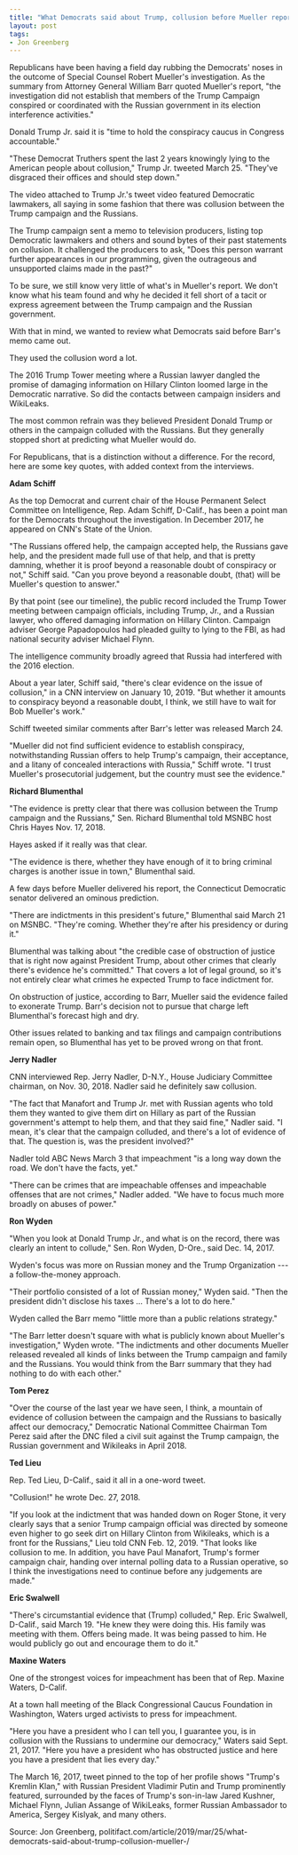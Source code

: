 ```yaml
---
title: "What Democrats said about Trump, collusion before Mueller report"
layout: post
tags:
- Jon Greenberg
---
```


Republicans have been having a field day rubbing the Democrats' noses in the outcome of Special Counsel Robert Mueller's investigation. As the summary from Attorney General William Barr quoted Mueller's report, "the investigation did not establish that members of the Trump Campaign conspired or coordinated with the Russian government in its election interference activities."

Donald Trump Jr. said it is "time to hold the conspiracy caucus in Congress accountable."

"These Democrat Truthers spent the last 2 years knowingly lying to the American people about collusion," Trump Jr. tweeted March 25. "They've disgraced their offices and should step down."

The video attached to Trump Jr.'s tweet video featured Democratic lawmakers, all saying in some fashion that there was collusion between the Trump campaign and the Russians.

The Trump campaign sent a memo to television producers, listing top Democratic lawmakers and others and sound bytes of their past statements on collusion. It challenged the producers to ask, "Does this person warrant further appearances in our programming, given the outrageous and unsupported claims made in the past?"

To be sure, we still know very little of what's in Mueller's report. We don't know what his team found and why he decided it fell short of a tacit or express agreement between the Trump campaign and the Russian government.

With that in mind, we wanted to review what Democrats said before Barr's memo came out.

They used the collusion word a lot.

The 2016 Trump Tower meeting where a Russian lawyer dangled the promise of damaging information on Hillary Clinton loomed large in the Democratic narrative. So did the contacts between campaign insiders and WikiLeaks.

The most common refrain was they believed President Donald Trump or others in the campaign colluded with the Russians. But they generally stopped short at predicting what Mueller would do.

For Republicans, that is a distinction without a difference. For the record, here are some key quotes, with added context from the interviews.

**Adam Schiff**

As the top Democrat and current chair of the House Permanent Select Committee on Intelligence, Rep. Adam Schiff, D-Calif., has been a point man for the Democrats throughout the investigation. In December 2017, he appeared on CNN's State of the Union.

"The Russians offered help, the campaign accepted help, the Russians gave help, and the president made full use of that help, and that is pretty damning, whether it is proof beyond a reasonable doubt of conspiracy or not," Schiff said. "Can you prove beyond a reasonable doubt, (that) will be Mueller's question to answer."

By that point (see our timeline), the public record included the Trump Tower meeting between campaign officials, including Trump, Jr., and a Russian lawyer, who offered damaging information on Hillary Clinton. Campaign adviser George Papadopoulos had pleaded guilty to lying to the FBI, as had national security adviser Michael Flynn.

The intelligence community broadly agreed that Russia had interfered with the 2016 election.

About a year later, Schiff said, "there's clear evidence on the issue of collusion," in a CNN interview on January 10, 2019. "But whether it amounts to conspiracy beyond a reasonable doubt, I think, we still have to wait for Bob Mueller's work."

Schiff tweeted similar comments after Barr's letter was released March 24.

"Mueller did not find sufficient evidence to establish conspiracy, notwithstanding Russian offers to help Trump's campaign, their acceptance, and a litany of concealed interactions with Russia," Schiff wrote. "I trust Mueller's prosecutorial judgement, but the country must see the evidence."

**Richard Blumenthal**

"The evidence is pretty clear that there was collusion between the Trump campaign and the Russians," Sen. Richard Blumenthal told MSNBC host Chris Hayes Nov. 17, 2018.

Hayes asked if it really was that clear.

"The evidence is there, whether they have enough of it to bring criminal charges is another issue in town," Blumenthal said.

A few days before Mueller delivered his report, the Connecticut Democratic senator delivered an ominous prediction.

"There are indictments in this president's future," Blumenthal said March 21 on MSNBC. "They're coming. Whether they're after his presidency or during it."

Blumenthal was talking about "the credible case of obstruction of justice that is right now against President Trump, about other crimes that clearly there's evidence he's committed." That covers a lot of legal ground, so it's not entirely clear what crimes he expected Trump to face indictment for.

On obstruction of justice, according to Barr, Mueller said the evidence failed to exonerate Trump. Barr's decision not to pursue that charge left Blumenthal's forecast high and dry.

Other issues related to banking and tax filings and campaign contributions remain open, so Blumenthal has yet to be proved wrong on that front.

**Jerry Nadler**

CNN interviewed Rep. Jerry Nadler, D-N.Y., House Judiciary Committee chairman, on Nov. 30, 2018. Nadler said he definitely saw collusion.

"The fact that Manafort and Trump Jr. met with Russian agents who told them they wanted to give them dirt on Hillary as part of the Russian government's attempt to help them, and that they said fine," Nadler said. "I mean, it's clear that the campaign colluded, and there's a lot of evidence of that. The question is, was the president involved?"

Nadler told ABC News March 3 that impeachment "is a long way down the road. We don't have the facts, yet."

"There can be crimes that are impeachable offenses and impeachable offenses that are not crimes," Nadler added. "We have to focus much more broadly on abuses of power."

**Ron Wyden**

"When you look at Donald Trump Jr., and what is on the record, there was clearly an intent to collude," Sen. Ron Wyden, D-Ore., said Dec. 14, 2017.

Wyden's focus was more on Russian money and the Trump Organization --- a follow-the-money approach.

"Their portfolio consisted of a lot of Russian money," Wyden said. "Then the president didn't disclose his taxes ... There's a lot to do here."

Wyden called the Barr memo "little more than a public relations strategy."

"The Barr letter doesn't square with what is publicly known about Mueller's investigation," Wyden wrote. "The indictments and other documents Mueller released revealed all kinds of links between the Trump campaign and family and the Russians. You would think from the Barr summary that they had nothing to do with each other."

**Tom Perez**

"Over the course of the last year we have seen, I think, a mountain of evidence of collusion between the campaign and the Russians to basically affect our democracy," Democratic National Committee Chairman Tom Perez said after the DNC filed a civil suit against the Trump campaign, the Russian government and Wikileaks in April 2018.

**Ted Lieu**

Rep. Ted Lieu, D-Calif., said it all in a one-word tweet.

"Collusion!" he wrote Dec. 27, 2018.

"If you look at the indictment that was handed down on Roger Stone, it very clearly says that a senior Trump campaign official was directed by someone even higher to go seek dirt on Hillary Clinton from Wikileaks, which is a front for the Russians," Lieu told CNN Feb. 12, 2019. "That looks like collusion to me. In addition, you have Paul Manafort, Trump's former campaign chair, handing over internal polling data to a Russian operative, so I think the investigations need to continue before any judgements are made."

**Eric Swalwell**

"There's circumstantial evidence that (Trump) colluded," Rep. Eric Swalwell, D-Calif., said March 19. "He knew they were doing this. His family was meeting with them. Offers being made. It was being passed to him. He would publicly go out and encourage them to do it."

**Maxine Waters**

One of the strongest voices for impeachment has been that of Rep. Maxine Waters, D-Calif.

At a town hall meeting of the Black Congressional Caucus Foundation in Washington, Waters urged activists to press for impeachment.

"Here you have a president who I can tell you, I guarantee you, is in collusion with the Russians to undermine our democracy," Waters said Sept. 21, 2017. "Here you have a president who has obstructed justice and here you have a president that lies every day."

The March 16, 2017, tweet pinned to the top of her profile shows "Trump's Kremlin Klan," with Russian President Vladimir Putin and Trump prominently featured, surrounded by the faces of Trump's son-in-law Jared Kushner, Michael Flynn, Julian Assange of WikiLeaks, former Russian Ambassador to America, Sergey Kislyak, and many others.

Source: Jon Greenberg, politifact.com/article/2019/mar/25/what-democrats-said-about-trump-collusion-mueller-/
